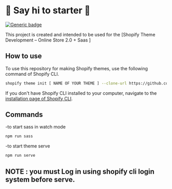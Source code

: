 # :wave: Say hi to starter :wave:

[![Generic badge](https://img.shields.io/badge/course%20available%3F-no-red.svg)](https://shields.io/)

This project is created and intended to be used for the [Shopify Theme Development – Online Store 2.0 + Saas ]



## How to use

To use this repository for making Shopify themes, use the following command of Shopify CLI.
```sh
shopify theme init [ NAME OF YOUR THEME ] --clone-url https://github.com/min23a/shopify-starter-theme.git
```

If you don't have Shopify CLI installed to your computer, navigate to the [installation page of Shopify CLI](https://shopify.dev/themes/tools/cli/installation).

## Commands
-to start sass in watch mode
```sh
npm run sass
```

-to start theme serve
```sh
npm run serve
```
## NOTE : you must Log in using shopify cli login system before serve.